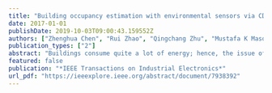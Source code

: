 ```yaml
---
title: "Building occupancy estimation with environmental sensors via CDBLSTM"
date: 2017-01-01
publishDate: 2019-10-03T09:00:43.159552Z
authors: ["Zhenghua Chen", "Rui Zhao", "Qingchang Zhu", "Mustafa K Masood", "Yeng Chai Soh", "Kezhi Mao"]
publication_types: ["2"]
abstract: "Buildings consume quite a lot of energy; hence, the issue of building energy efficiency has attracted a great deal of attention in recent years. A key factor in achieving this objective is occupancy information that directly impacts on energy-related building control systems. In this paper, we leverage on environmental sensors that are nonintrusive and cost-effective for building occupancy estimation. Our result relies on feature engineering and learning. The conventional feature engineering requires one to manually extract relevant features without a clear guideline. This blind feature extraction is labor intensive and may miss some significant implicit features. To address this issue, we propose a convolutional deep bidirectional long short-term memory (CDBLSTM) approach that contains a convolutional network and a deep structure to automatically learn significant features from the sensory data without human intervention. Moreover, the long short-term memory networks are able to capture temporal dependencies in the data and the bidirectional structure can take the past and future contexts into consideration for the final identification of occupancy. We have conducted real experiments to evaluate the performance of our proposed CDBLSTM approach. Instead of estimating the exact number of occupants, we attempt to identify the range of occupants, i.e., zero, low, medium, and high, which is adequate for most of building control systems. The experimental results indicate the effectiveness of our proposed approach compared with the state-of-the-art methods."
featured: false
publication: "*IEEE Transactions on Industrial Electronics*"
url_pdf: "https://ieeexplore.ieee.org/abstract/document/7938392"
---
```


